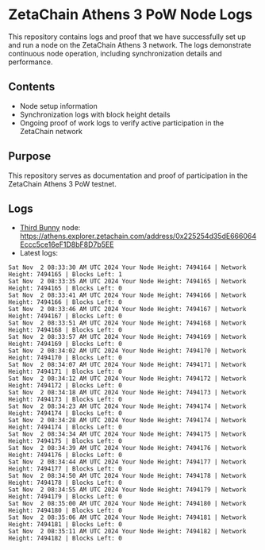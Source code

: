 # ZetaChain Athens 3 PoW Node Logs
This repository contains logs and proof that we have successfully set up and run a node on the ZetaChain Athens 3 network. The logs demonstrate continuous node operation, including synchronization details and performance.

## Contents
- Node setup information
- Synchronization logs with block height details
- Ongoing proof of work logs to verify active participation in the ZetaChain network

## Purpose
This repository serves as documentation and proof of participation in the ZetaChain Athens 3 PoW testnet.

## Logs

- [Third Bunny](https://thirdbunny.xyz/) node: https://athens.explorer.zetachain.com/address/0x225254d35dE666064Eccc5ce16eF1D8bF8D7b5EE
- Latest logs:
```
Sat Nov  2 08:33:30 AM UTC 2024 Your Node Height: 7494164 | Network Height: 7494165 | Blocks Left: 1
Sat Nov  2 08:33:35 AM UTC 2024 Your Node Height: 7494165 | Network Height: 7494165 | Blocks Left: 0
Sat Nov  2 08:33:41 AM UTC 2024 Your Node Height: 7494166 | Network Height: 7494166 | Blocks Left: 0
Sat Nov  2 08:33:46 AM UTC 2024 Your Node Height: 7494167 | Network Height: 7494167 | Blocks Left: 0
Sat Nov  2 08:33:51 AM UTC 2024 Your Node Height: 7494168 | Network Height: 7494168 | Blocks Left: 0
Sat Nov  2 08:33:57 AM UTC 2024 Your Node Height: 7494169 | Network Height: 7494169 | Blocks Left: 0
Sat Nov  2 08:34:02 AM UTC 2024 Your Node Height: 7494170 | Network Height: 7494170 | Blocks Left: 0
Sat Nov  2 08:34:07 AM UTC 2024 Your Node Height: 7494171 | Network Height: 7494171 | Blocks Left: 0
Sat Nov  2 08:34:12 AM UTC 2024 Your Node Height: 7494172 | Network Height: 7494172 | Blocks Left: 0
Sat Nov  2 08:34:18 AM UTC 2024 Your Node Height: 7494173 | Network Height: 7494173 | Blocks Left: 0
Sat Nov  2 08:34:23 AM UTC 2024 Your Node Height: 7494174 | Network Height: 7494174 | Blocks Left: 0
Sat Nov  2 08:34:28 AM UTC 2024 Your Node Height: 7494174 | Network Height: 7494174 | Blocks Left: 0
Sat Nov  2 08:34:34 AM UTC 2024 Your Node Height: 7494175 | Network Height: 7494175 | Blocks Left: 0
Sat Nov  2 08:34:39 AM UTC 2024 Your Node Height: 7494176 | Network Height: 7494176 | Blocks Left: 0
Sat Nov  2 08:34:44 AM UTC 2024 Your Node Height: 7494177 | Network Height: 7494177 | Blocks Left: 0
Sat Nov  2 08:34:50 AM UTC 2024 Your Node Height: 7494178 | Network Height: 7494178 | Blocks Left: 0
Sat Nov  2 08:34:55 AM UTC 2024 Your Node Height: 7494179 | Network Height: 7494179 | Blocks Left: 0
Sat Nov  2 08:35:00 AM UTC 2024 Your Node Height: 7494180 | Network Height: 7494180 | Blocks Left: 0
Sat Nov  2 08:35:06 AM UTC 2024 Your Node Height: 7494181 | Network Height: 7494181 | Blocks Left: 0
Sat Nov  2 08:35:11 AM UTC 2024 Your Node Height: 7494182 | Network Height: 7494182 | Blocks Left: 0
```
